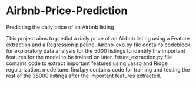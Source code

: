 # Airbnb-Price-Prediction
Predicting the daily price of an Airbnb listing

This project aims to predict a daily price of an Airbnb listing using a Feature extraction and a Regression pipeline. 
Airbnb-exp.py file contains codeblock for exploratory data analysis for the 5000 listings to identify the important features for the model to be trained on later.
feture_extraction.py file contains code to extract important features using Lasso and Ridge regularization. 
modeltune_final.py contains code for training and testing the rest of the 35000 listings after the important features extracted.
